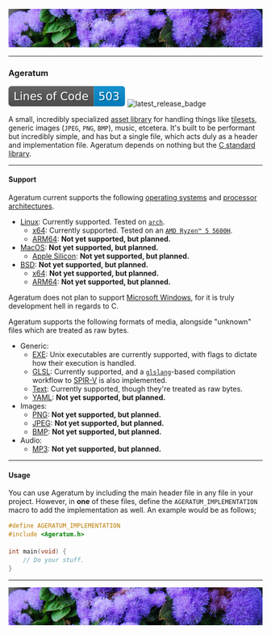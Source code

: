 ![top_banner](./.github/banner.jpg)

---

### Ageratum
![loc_badge](https://github.com/waterlily-team/ageratum/blob/badges/loc.svg)
![latest_release_badge](https://img.shields.io/github/v/release/waterlily-team/ageratum?include_prereleases&label=Latest%20Version&color=blue)

A small, incredibly specialized [asset library](https://en.wikipedia.org/wiki/Digital_asset_management) for handling things like [tilesets](https://en.wikipedia.org/wiki/Tile-based_video_game#Tile_set), generic images (`JPEG`, `PNG`, `BMP`), music, etcetera. It's built to be performant but incredibly simple, and has but a single file, which acts duly as a header and implementation file. Ageratum depends on nothing but the [C standard library](https://en.wikipedia.org/wiki/C_standard_library).

---

#### Support
Ageratum current supports the following [operating systems](https://en.wikipedia.org/wiki/Operating_system) and [processor architectures](https://en.wikipedia.org/wiki/Instruction_set_architecture).

- [Linux](https://en.wikipedia.org/wiki/Linux): Currently supported. Tested on [`arch`](https://en.wikipedia.org/wiki/Arch_Linux).
    - [x64](https://en.wikipedia.org/wiki/X86-64): Currently supported. Tested on an [`AMD Ryzen™ 5 5600H`](https://en.wikipedia.org/wiki/List_of_AMD_Ryzen_processors#Desktop_processors).
    - [ARM64](https://en.wikipedia.org/wiki/AArch64): **Not yet supported, but planned.**
- [MacOS](https://en.wikipedia.org/wiki/MacOS): **Not yet supported, but planned.**
    - [Apple Silicon](https://en.wikipedia.org/wiki/Apple_silicon): **Not yet supported, but planned.**
- [BSD](https://en.wikipedia.org/wiki/Berkeley_Software_Distribution): **Not yet supported, but planned.**
    - [x64](https://en.wikipedia.org/wiki/X86-64): **Not yet supported, but planned.**
    - [ARM64](https://en.wikipedia.org/wiki/AArch64): **Not yet supported, but planned.**

Ageratum does not plan to support [Microsoft Windows](https://en.wikipedia.org/wiki/Microsoft_Windows), for it is truly development hell in regards to C.

Ageratum supports the following formats of media, alongside "unknown" files which are treated as raw bytes.

- Generic:
    - [EXE](https://en.wikipedia.org/wiki/Executable): Unix executables are currently supported, with flags to dictate how their execution is handled.
    - [GLSL](https://en.wikipedia.org/wiki/OpenGL_Shading_Language): Currently supported, and a [`glslang`](https://github.com/KhronosGroup/glslang)-based compilation workflow to [SPIR-V](https://en.wikipedia.org/wiki/Standard_Portable_Intermediate_Representation) is also implemented.
    - [Text](https://en.wikipedia.org/wiki/Text_file): Currently supported, though they're treated as raw bytes.
    - [YAML](https://en.wikipedia.org/wiki/YAML): **Not yet supported, but planned.**
- Images:
    - [PNG](https://en.wikipedia.org/wiki/PNG): **Not yet supported, but planned.**
    - [JPEG](https://en.wikipedia.org/wiki/JPEG): **Not yet supported, but planned.**
    - [BMP](https://en.wikipedia.org/wiki/Bitmap): **Not yet supported, but planned.**
- Audio:
    - [MP3](https://en.wikipedia.org/wiki/MP3): **Not yet supported, but planned.**

---

#### Usage
You can use Ageratum by including the main header file in any file in your project. However, in **one** of these files, define the `AGERATUM_IMPLEMENTATION` macro to add the implementation as well. An example would be as follows;

```c
#define AGERATUM_IMPLEMENTATION
#include <Ageratum.h>

int main(void) {
    // Do your stuff.
}
```

---

![bottom_banner](./.github/banner.jpg)

